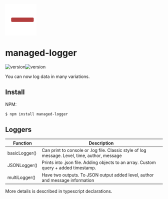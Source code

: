 <img align="center" width="100px" height="100px" src="https://raw.githubusercontent.com/CZmatyasZERO/managed-logger/main/logo.svg" alt="logo">
<h1>managed-logger</h1>
<span>
    <img src="https://shields.io/npm/v/managed-logger" alt="version"><img src="https://img.shields.io/bundlephobia/min/managed-logger" alt="version">
</span>
<p>You can now log data in many variations.</p>
<h2>Install</h2>
<p>NPM:</p>

```bash
$ npm install managed-logger
```

<h2>Loggers</h2>

|Function|Description|
|--------|-----------|
|basicLogger()|Can print to console or .log file. Classic style of log message. Level, time, author, message|
|JSONLogger()|Prints into .json file. Adding objects to an array. Custom query + added timestamp.|
|multiLogger()|Have two outputs. To JSON output added level, author and message information|

More details is described in typescript declarations.
